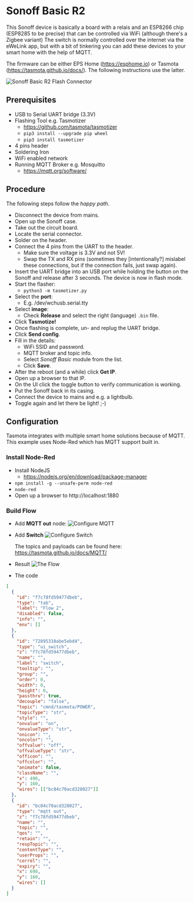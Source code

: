 # Sonoff Basic R2

This Sonoff device is basically a board with a relais and an ESP8266 chip (ESP8285 to be precise) that can be controlled via WiFi (although there's a Zigbee variant) The switch is normally controlled over the internet via the eWeLink app, but with a bit of tinkering you can add these devices to your smart home with the help of MQTT.

The firmware can be either EPS Home (https://esphome.io) or Tasmota (https://tasmota.github.io/docs/). The following instructions use the latter.

![Sonoff Basic R2 Flash Connector](Sonoff-Basic-R2.jpg)

## Prerequisites

- USB to Serial UART bridge (3.3V)
- Flashing Tool e.g. Tasmotizer
  - https://github.com/tasmota/tasmotizer
  - `pip3 install --upgrade pip wheel`
  - `pip3 install tasmotizer`
- 4 pins header
- Soldering Iron
- WiFi enabled network
- Running MQTT Broker e.g. Mosquitto
  - https://mqtt.org/software/

## Procedure

The following steps follow the _happy path_.

- Disconnect the device from mains.
- Open up the Sonoff case.
- Take out the circuit board.
- Locate the serial connector.
- Solder on the header.
- Connect the 4 pins from the UART to the header.
  - Make sure the voltage is 3.3V and not 5V!
  - Swap the TX and RX pins (sometimes they [intentionally?] mislabel these connections, but if the connection fails, just swap again).
- Insert the UART bridge into an USB port while holding the button on the Sonoff and release after 3 seconds. The device is now in flash mode.
- Start the flasher:
  - `python3 -m tasmotizer.py`
- Select the **port**:
  - E.g. /dev/wchusb.serial.tty
- Select **image**:
  - Check **Release** and select the right (language) `.bin` file.
- Click **Tasmotize!**
- Once flashing is complete, un- and replug the UART bridge.
- Click **Send config**.
- Fill in the details:
  - WiFi SSID and password.
  - MQTT broker and topic info.
  - Select _Sonoff Basic_ module from the list.
  - Click **Save**.
- After the reboot (and a while) click **Get IP**.
- Open up a browser to that IP.
- On the UI click the toggle button to verify communication is working.
- Put the Sonoff back in its casing.
- Connect the device to mains and e.g. a lightbulb.
- Toggle again and let there be light! ;-)

## Configuration

Tasmota integrates with multiple smart home solutions because of MQTT. This example uses Node-Red which has MQTT support built in.

### Install Node-Red

- Install NodeJS
  - https://nodejs.org/en/download/package-manager
- `npm install -g --unsafe-perm node-red`
- `node-red`
- Open up a browser to http://localhost:1880

### Build Flow

- Add **MQTT out** node:
  ![Configure MQTT](node-red/mqtt.png)

- Add **Switch**
  ![Configure Switch](node-red/switch.png)

  The topics and payloads can be found here: https://tasmota.github.io/docs/MQTT/

- Result
  ![The Flow](node-red/flow.png)

- The code

```json
[
  {
    "id": "f7c78fd59477dbeb",
    "type": "tab",
    "label": "Flow 2",
    "disabled": false,
    "info": "",
    "env": []
  },
  {
    "id": "72895310abe5ebd4",
    "type": "ui_switch",
    "z": "f7c78fd59477dbeb",
    "name": "",
    "label": "switch",
    "tooltip": "",
    "group": "",
    "order": 0,
    "width": 0,
    "height": 0,
    "passthru": true,
    "decouple": "false",
    "topic": "cmnd/tasmota/POWER",
    "topicType": "str",
    "style": "",
    "onvalue": "on",
    "onvalueType": "str",
    "onicon": "",
    "oncolor": "",
    "offvalue": "off",
    "offvalueType": "str",
    "officon": "",
    "offcolor": "",
    "animate": false,
    "className": "",
    "x": 490,
    "y": 160,
    "wires": [["bc84c70acd328027"]]
  },
  {
    "id": "bc84c70acd328027",
    "type": "mqtt out",
    "z": "f7c78fd59477dbeb",
    "name": "",
    "topic": "",
    "qos": "",
    "retain": "",
    "respTopic": "",
    "contentType": "",
    "userProps": "",
    "correl": "",
    "expiry": "",
    "x": 690,
    "y": 160,
    "wires": []
  }
]
```
